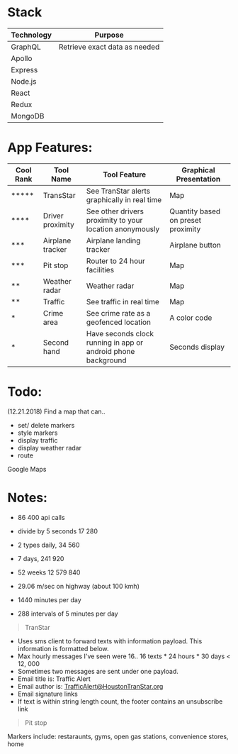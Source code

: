 # Stack

| Technology | Purpose                       |
| ---------- | ----------------------------- |
| GraphQL    | Retrieve exact data as needed |
| Apollo     | 
| Express    |
| Node.js    |
| React      |
| Redux      |
| MongoDB    |

# App Features:

| Cool Rank  | Tool Name        | Tool Feature                                                  | Graphical Presentation             |
| ---------- | ---------------- | ------------------------------------------------------------- | ---------------------------------- |
| \*\*\*\*\* | TransStar        | See TranStar alerts graphically in real time                  | Map                                |
| \*\*\*\*   | Driver proximity | See other drivers proximity to your location anonymously      | Quantity based on preset proximity |
| \*\*\*     | Airplane tracker | Airplane landing tracker                                      | Airplane button                    |
| \*\*\*     | Pit stop         | Router to 24 hour facilities                                  | Map                                |
| \*\*       | Weather radar    | Weather radar                                                 | Map                                |
| \*\*       | Traffic          | See traffic in real time                                      | Map                                |
| \*         | Crime area       | See crime rate as a geofenced location                        | A color code                       |
| \*         | Second hand      | Have seconds clock running in app or android phone background | Seconds display                    |

# Todo:

(12.21.2018)
Find a map that can..

- set/ delete markers
- style markers
- display traffic
- display weather radar
- route

Google Maps

# Notes:

- 86 400 api calls
- divide by 5 seconds 17 280
- 2 types daily, 34 560
- 7 days, 241 920
- 52 weeks 12 579 840

- 29.06 m/sec on highway (about 100 kmh)

- 1440 minutes per day
- 288 intervals of 5 minutes per day

>TranStar

- Uses sms client to forward texts with information payload. This information is formatted below.
- Max hourly messages I've seen were 16.. 16 texts \* 24 hours \* 30 days < 12, 000
- Sometimes two messages are sent under one payload.
- Email title is: Traffic Alert
- Email author is: TrafficAlert@HoustonTranStar.org
- Email signature links
- If text is within string length count, the footer contains an unsubscribe link

>Pit stop

Markers include: restaraunts, gyms, open gas stations, convenience stores, home
